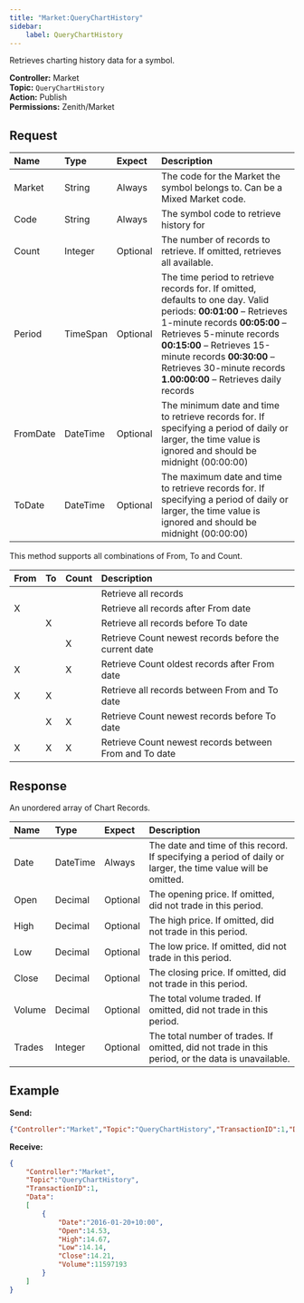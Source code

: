 ```yaml
---
title: "Market:QueryChartHistory"
sidebar:
    label: QueryChartHistory
---
```


Retrieves charting history data for a symbol.

**Controller:** Market\
**Topic:** `QueryChartHistory`\
**Action:** Publish\
**Permissions:** Zenith/Market

## Request

| Name   | Type    | Expect   | Description |
| :------| :------ | :------- | :--- |
| Market | String | Always | The code for the Market the symbol belongs to. Can be a Mixed Market code. |
| Code | String | Always | The symbol code to retrieve history for |
| Count | Integer | Optional | The number of records to retrieve. If omitted, retrieves all available. |
| Period | TimeSpan | Optional | The time period to retrieve records for. If omitted, defaults to one day. Valid periods: **00:01:00** – Retrieves 1-minute records **00:05:00** – Retrieves 5-minute records **00:15:00** – Retrieves 15-minute records **00:30:00** – Retrieves 30-minute records **1.00:00:00** – Retrieves daily records |
| FromDate | DateTime | Optional | The minimum date and time to retrieve records for. If specifying a period of daily or larger, the time value is ignored and should be midnight \(00:00:00\) |
| ToDate | DateTime | Optional | The maximum date and time to retrieve records for. If specifying a period of daily or larger, the time value is ignored and should be midnight \(00:00:00\) |

This method supports all combinations of From, To and Count.

| From | To | Count | Description |
| :--- | :- | :---- | :--- |
|      |    |       | Retrieve all records |
| X    |    |       | Retrieve all records after From date |
|      | X  |       | Retrieve all records before To date |
|      |    | X     | Retrieve Count newest records before the current date |
| X    |    | X     | Retrieve Count oldest records after From date |
| X    | X  |       | Retrieve all records between From and To date |
|      | X  | X     | Retrieve Count newest records before To date |
| X    | X  | X     | Retrieve Count newest records between From and To date |

## Response

An unordered array of Chart Records.

| Name   | Type    | Expect   | Description |
| :------| :------ | :------- | :--- |
| Date   | DateTime | Always | The date and time of this record. If specifying a period of daily or larger, the time value will be omitted. |
| Open   | Decimal | Optional | The opening price. If omitted, did not trade in this period. |
| High   | Decimal | Optional | The high price. If omitted, did not trade in this period. |
| Low    | Decimal | Optional | The low price. If omitted, did not trade in this period. |
| Close  | Decimal | Optional | The closing price. If omitted, did not trade in this period. |
| Volume | Decimal | Optional | The total volume traded. If omitted, did not trade in this period. |
| Trades | Integer | Optional | The total number of trades. If omitted, did not trade in this period, or the data is unavailable. |

## Example

**Send:**
```json
{"Controller":"Market","Topic":"QueryChartHistory","TransactionID":1,"Data":{"Market":"ASX","Code":"BHP","Count":1}}
```

**Receive:**
```json
{
	"Controller":"Market",
	"Topic":"QueryChartHistory",
	"TransactionID":1,
	"Data":
	[
		{
			"Date":"2016-01-20+10:00",
			"Open":14.53,
			"High":14.67,
			"Low":14.14,
			"Close":14.21,
			"Volume":11597193
		}
	]
}
```

